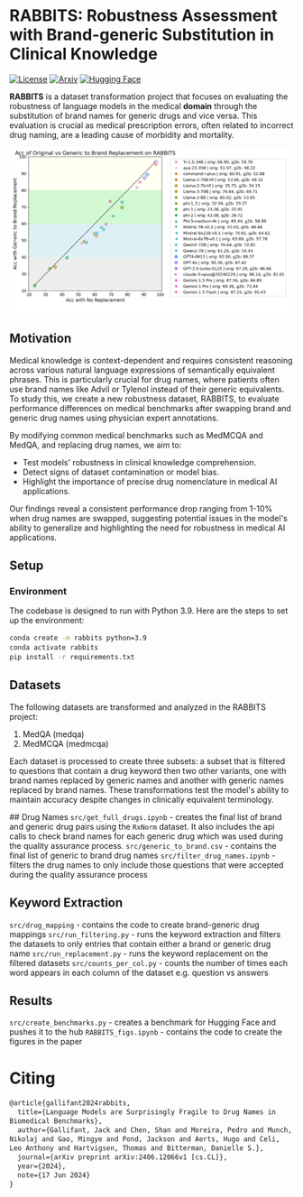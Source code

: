# RABBITS: Robustness Assessment with Brand-generic Substitution in Clinical Knowledge

<!-- exclude_docs -->
[![License](https://img.shields.io/badge/License-Apache_2.0-blue.svg)](./LICENSE.txt)
[![Arxiv](https://img.shields.io/badge/Arxiv-2406.12066-red)](https://arxiv.org/abs/2406.12066)
[![Hugging Face](https://img.shields.io/badge/Hugging%20Face-RABBITS-green)](https://huggingface.co/spaces/AIM-Harvard/rabbits-leaderboard)


<!-- exclude_docs_end -->

**RABBITS** is a dataset transformation project that focuses on evaluating the robustness of language models in the medical **domain** through the substitution of brand names for generic drugs and vice versa. This evaluation is crucial as medical prescription errors, often related to incorrect drug naming, are a leading cause of morbidity and mortality.

![RABBITS Plot](rabbits_plot.png)

## Motivation

Medical knowledge is context-dependent and requires consistent reasoning across various natural language expressions of semantically equivalent phrases. This is particularly crucial for drug names, where patients often use brand names like Advil or Tylenol instead of their generic equivalents. To study this, we create a new robustness dataset, RABBITS, to evaluate performance differences on medical benchmarks after swapping brand and generic drug names using physician expert annotations.

By modifying common medical benchmarks such as MedMCQA and MedQA, and replacing drug names, we aim to:

- Test models' robustness in clinical knowledge comprehension.
- Detect signs of dataset contamination or model bias.
- Highlight the importance of precise drug nomenclature in medical AI applications.

Our findings reveal a consistent performance drop ranging from 1-10% when drug names are swapped, suggesting potential issues in the model's ability to generalize and highlighting the need for robustness in medical AI applications.

## Setup

### Environment

The codebase is designed to run with Python 3.9. Here are the steps to set up the environment:

```bash
conda create -n rabbits python=3.9
conda activate rabbits
pip install -r requirements.txt
```

## Datasets

The following datasets are transformed and analyzed in the RABBITS project:

1. MedQA (medqa)
2. MedMCQA (medmcqa)

Each dataset is processed to create three subsets: a subset that is filtered to questions that contain a drug keyword then two other variants, one with brand names replaced by generic names and another with generic names replaced by brand names. These transformations test the model's ability to maintain accuracy despite changes in clinically equivalent terminology.


## Drug Names
`src/get_full_drugs.ipynb` - creates the final list of brand and generic drug pairs using the `RxNorm` dataset. It also includes the api calls to check brand names for each generic drug which was used during the quality assurance process.
`src/generic_to_brand.csv` - contains the final list of generic to brand drug names
`src/filter_drug_names.ipynb` - filters the drug names to only include those questions that were accepted during the quality assurance process

## Keyword Extraction
`src/drug_mapping` - contains the code to create brand-generic drug mappings
`src/run_filtering.py` - runs the keyword extraction and filters the datasets to only entries that contain either a brand or generic drug name
`src/run_replacement.py` - runs the keyword replacement on the filtered datasets
`src/counts_per_col.py` - counts the number of times each word appears in each column of the dataset e.g. question vs answers

## Results
`src/create_benchmarks.py` - creates a benchmark for Hugging Face and pushes it to the hub
`RABBITS_figs.ipynb` - contains the code to create the figures in the paper

# Citing
```
@article{gallifant2024rabbits,
  title={Language Models are Surprisingly Fragile to Drug Names in Biomedical Benchmarks},
  author={Gallifant, Jack and Chen, Shan and Moreira, Pedro and Munch, Nikolaj and Gao, Mingye and Pond, Jackson and Aerts, Hugo and Celi, Leo Anthony and Hartvigsen, Thomas and Bitterman, Danielle S.},
  journal={arXiv preprint arXiv:2406.12066v1 [cs.CL]},
  year={2024},
  note={17 Jun 2024}
}
```
